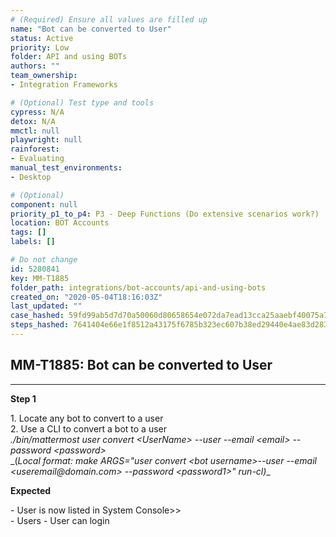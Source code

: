 ```yaml
---
# (Required) Ensure all values are filled up
name: "Bot can be converted to User"
status: Active
priority: Low
folder: API and using BOTs
authors: ""
team_ownership: 
- Integration Frameworks

# (Optional) Test type and tools
cypress: N/A
detox: N/A
mmctl: null
playwright: null
rainforest: 
- Evaluating
manual_test_environments: 
- Desktop

# (Optional)
component: null
priority_p1_to_p4: P3 - Deep Functions (Do extensive scenarios work?)
location: BOT Accounts
tags: []
labels: []

# Do not change
id: 5280841
key: MM-T1885
folder_path: integrations/bot-accounts/api-and-using-bots
created_on: "2020-05-04T18:16:03Z"
last_updated: ""
case_hashed: 59fd99ab5d7d70a50060d80658654e072da7ead13cca25aaebf40075a765272da0eb4b8b63d87c5d62a1358472101841
steps_hashed: 7641404e66e1f8512a43175f6785b323ec607b38ed29440e4ae83d283a2aa3cb8a878f96310b1239374399f5779cb5d3
---
```


## MM-T1885: Bot can be converted to User

---

**Step 1**

1\. Locate any bot to convert to a user\
2\. Use a CLI to convert a bot to a user\
_./bin/mattermost user convert \<UserName> --user --email \<email> --password \<password>_\
\_(_Local format: _make ARGS="user convert \<bot username>--user --email \<useremail\@domain.com> --password \<password1>" run-cl_)_\_

**Expected**

\- User is now listed in System Console>>\
\- Users - User can login
